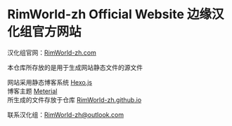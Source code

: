 # RimWorld-zh Official Website 边缘汉化组官方网站

汉化组官网：[RimWorld-zh.com](http://rimworld-zh.com)

本仓库所存放的是用于生成网站静态文件的源文件

网站采用静态博客系统 [Hexo.js](https://hexo.io/)  
博客主题 [Meterial](https://github.com/viosey/hexo-theme-material)  
所生成的文件存放于仓库 [RimWorld-zh.github.io](https://github.com/RimWorld-zh/RimWorld-zh.github.io)  

联系汉化组：[RimWorld-zh@outlook.com](mailto:RimWorld-zh@outlook.com)